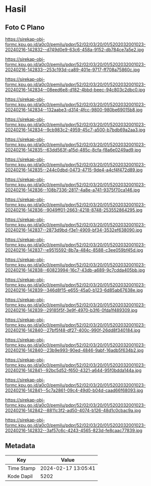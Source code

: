 # Hasil

## Foto C Plano

https://sirekap-obj-formc.kpu.go.id/a0c0/pemilu/pdpr/52/02/03/20/01/5202032001023-20240216-142832--d749d0e9-63c6-458a-9152-db784ce7a5e2.jpg

https://sirekap-obj-formc.kpu.go.id/a0c0/pemilu/pdpr/52/02/03/20/01/5202032001023-20240216-142833--253c193d-ca89-401e-9717-ff708a75860c.jpg

https://sirekap-obj-formc.kpu.go.id/a0c0/pemilu/pdpr/52/02/03/20/01/5202032001023-20240216-142834--08eed6e8-d182-4bbd-beec-94c803c2dbc0.jpg

https://sirekap-obj-formc.kpu.go.id/a0c0/pemilu/pdpr/52/02/03/20/01/5202032001023-20240216-142834--132aabe3-d314-4fcc-9800-980be69015b8.jpg

https://sirekap-obj-formc.kpu.go.id/a0c0/pemilu/pdpr/52/02/03/20/01/5202032001023-20240216-142834--9cb983c2-4959-45c7-a500-b7bdb69a2aa3.jpg

https://sirekap-obj-formc.kpu.go.id/a0c0/pemilu/pdpr/52/02/03/20/01/5202032001023-20240216-142835--63dd563f-a15d-485c-8cfa-f8a6e0249ad9.jpg

https://sirekap-obj-formc.kpu.go.id/a0c0/pemilu/pdpr/52/02/03/20/01/5202032001023-20240216-142835--244c0dbd-0473-4715-9de4-a4cf4f472d89.jpg

https://sirekap-obj-formc.kpu.go.id/a0c0/pemilu/pdpr/52/02/03/20/01/5202032001023-20240216-142836--108b7336-2817-4a8e-a741-9375f70ca146.jpg

https://sirekap-obj-formc.kpu.go.id/a0c0/pemilu/pdpr/52/02/03/20/01/5202032001023-20240216-142836--9049ff01-2663-4218-8748-253552864295.jpg

https://sirekap-obj-formc.kpu.go.id/a0c0/pemilu/pdpr/52/02/03/20/01/5202032001023-20240216-142837--2873d9bd-f3e1-4909-bf34-3532ef638090.jpg

https://sirekap-obj-formc.kpu.go.id/a0c0/pemilu/pdpr/52/02/03/20/01/5202032001023-20240216-142837--e9515592-8b7a-484c-8588-c3ee059bf45d.jpg

https://sirekap-obj-formc.kpu.go.id/a0c0/pemilu/pdpr/52/02/03/20/01/5202032001023-20240216-142838--60823994-16c7-43db-a689-9c7cdda405bb.jpg

https://sirekap-obj-formc.kpu.go.id/a0c0/pemilu/pdpr/52/02/03/20/01/5202032001023-20240216-142839--346d8f15-e655-45a0-b123-6d85ab67638e.jpg

https://sirekap-obj-formc.kpu.go.id/a0c0/pemilu/pdpr/52/02/03/20/01/5202032001023-20240216-142839--29185f5f-3e9f-4970-b3f6-0fda1f489309.jpg

https://sirekap-obj-formc.kpu.go.id/a0c0/pemilu/pdpr/52/02/03/20/01/5202032001023-20240216-142840--27bf5f48-df27-400c-990f-26dd8f340184.jpg

https://sirekap-obj-formc.kpu.go.id/a0c0/pemilu/pdpr/52/02/03/20/01/5202032001023-20240216-142840--23b9e993-90ed-4846-9abf-16adb5f634b2.jpg

https://sirekap-obj-formc.kpu.go.id/a0c0/pemilu/pdpr/52/02/03/20/01/5202032001023-20240216-142841--92bc5d52-f650-4321-a644-95f0bdda144a.jpg

https://sirekap-obj-formc.kpu.go.id/a0c0/pemilu/pdpr/52/02/03/20/01/5202032001023-20240216-142841--5c7a2861-09c4-49d0-b04d-caad66f68093.jpg

https://sirekap-obj-formc.kpu.go.id/a0c0/pemilu/pdpr/52/02/03/20/01/5202032001023-20240216-142842--8811c3f2-ad50-4074-b126-48d1c0cbac9a.jpg

https://sirekap-obj-formc.kpu.go.id/a0c0/pemilu/pdpr/52/02/03/20/01/5202032001023-20240216-142832--3af57c6c-4243-4565-823d-fe8caac77839.jpg


## Metadata

| Key        | Value               |
| ---------- | ------------------- |
| Time Stamp | 2024-02-17 13:05:41 |
| Kode Dapil | 5202                |



